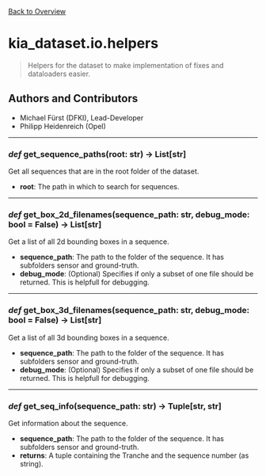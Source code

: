 [Back to Overview](../../README.md)



# kia_dataset.io.helpers

> Helpers for the dataset to make implementation of fixes and dataloaders easier.

## Authors and Contributors
* Michael Fürst (DFKI), Lead-Developer
* Philipp Heidenreich (Opel)


---
### *def* **get_sequence_paths**(root: str) -> List[str]

Get all sequences that are in the root folder of the dataset.

* **root**: The path in which to search for sequences.


---
### *def* **get_box_2d_filenames**(sequence_path: str, debug_mode: bool = False) -> List[str]

Get a list of all 2d bounding boxes in a sequence.

* **sequence_path**: The path to the folder of the sequence. It has subfolders sensor and ground-truth.
* **debug_mode**: (Optional) Specifies if only a subset of one file should be returned. This is helpfull for debugging.


---
### *def* **get_box_3d_filenames**(sequence_path: str, debug_mode: bool = False) -> List[str]

Get a list of all 3d bounding boxes in a sequence.

* **sequence_path**: The path to the folder of the sequence. It has subfolders sensor and ground-truth.
* **debug_mode**: (Optional) Specifies if only a subset of one file should be returned. This is helpfull for debugging.


---
### *def* **get_seq_info**(sequence_path: str) -> Tuple[str, str]

Get information about the sequence.

* **sequence_path**: The path to the folder of the sequence. It has subfolders sensor and ground-truth.
* **returns**: A tuple containing the Tranche and the sequence number (as string).


